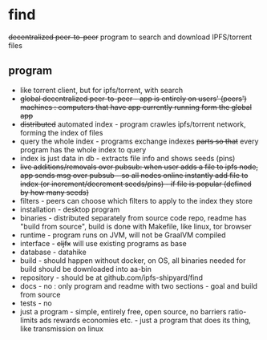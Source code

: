 # find
<s>decentralized peer-to-peer</s> program to search and download IPFS/torrent files

## program

- like torrent client, but for ipfs/torrent, with search
- <s>global decentralized peer-to-peer - app is entirely on users' (peers') machines : computers that have app currently running form the global app</s>
- <s>distributed</s> automated index - program crawles ipfs/torrent network, forming the index of files
- query the whole index - programs exchange indexes <s>parts so that</s> every program has the whole index to query
- index is just data in db - extracts file info and shows seeds (pins)
- <s>live additions/removals over pubsub: when user adds a file to ipfs node, app sends msg over pubsub - so all nodes online instantly add file to index (or increment/decrement seeds/pins) - if file is popular (defined by how many seeds)</s>
- filters - peers can choose which filters to apply to the index they store
- installation - desktop program
- binaries - distributed separately from source code repo, readme has "build from source", build is done with Makefile, like linux, tor browser
- runtime - program runs on JVM, will not be GraalVM compiled
- interface - <s>cljfx</s> will use existing programs as base
- database - datahike
- build - should happen without docker, on OS, all binaries needed for build should be downloaded into aa-bin
- repository - should be at github.com/ipfs-shipyard/find
- docs - no : only program and readme with two sections - goal and build from source
- tests - no
- just a program - simple, entirely free, open source, no barriers ratio-limits ads rewards economies etc. - just a program that does its thing, like transmission on linux